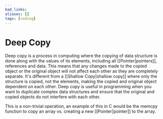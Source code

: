 ```yaml
---
bad_links: 
aliases: []
tags: [coding]
---
```

# Deep Copy

Deep copy is a process in computing where the copying of data structure is done along with the values of its elements, including all [[Pointer|pointers]], references and data. This means that any changes made to the copied object or the original object will not affect each other as they are completely separate. It's different from a [[Shallow Copy|shallow copy]] where only the structure is copied, not the elements, making the copied and original object dependent on each other. Deep copy is useful in programming when you want to duplicate complex data structures and ensure that the original and copied objects do not interfere with each other.

This is a non-trivial operation, an example of this in C would be the memcpy function to copy an array vs. creating a new [[Pointer|pointer]] to the array. 
